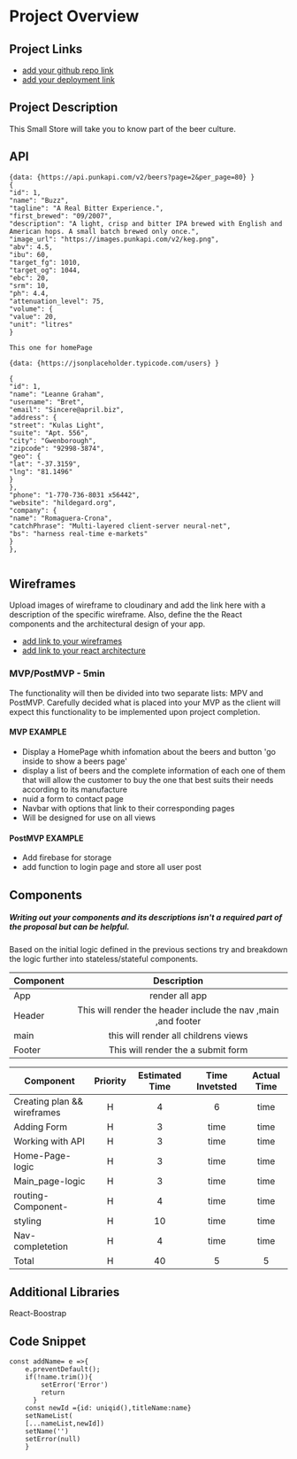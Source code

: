 # Project Overview

## Project Links

- [add your github repo link](https://github.com/barbaroreyes/app-store-beers)
- [add your deployment link](https://barbaro-store-beers.netlify.app/)

## Project Description
This Small Store will take you to know part of the beer culture.


## API


```
{data: {https://api.punkapi.com/v2/beers?page=2&per_page=80} }
{
"id": 1,
"name": "Buzz",
"tagline": "A Real Bitter Experience.",
"first_brewed": "09/2007",
"description": "A light, crisp and bitter IPA brewed with English and American hops. A small batch brewed only once.",
"image_url": "https://images.punkapi.com/v2/keg.png",
"abv": 4.5,
"ibu": 60,
"target_fg": 1010,
"target_og": 1044,
"ebc": 20,
"srm": 10,
"ph": 4.4,
"attenuation_level": 75,
"volume": {
"value": 20,
"unit": "litres"
}

This one for homePage

{data: {https://jsonplaceholder.typicode.com/users} }

{
"id": 1,
"name": "Leanne Graham",
"username": "Bret",
"email": "Sincere@april.biz",
"address": {
"street": "Kulas Light",
"suite": "Apt. 556",
"city": "Gwenborough",
"zipcode": "92998-3874",
"geo": {
"lat": "-37.3159",
"lng": "81.1496"
}
},
"phone": "1-770-736-8031 x56442",
"website": "hildegard.org",
"company": {
"name": "Romaguera-Crona",
"catchPhrase": "Multi-layered client-server neural-net",
"bs": "harness real-time e-markets"
}
},


```


## Wireframes

Upload images of wireframe to cloudinary and add the link here with a description of the specific wireframe. Also, define the the React components and the architectural design of your app.

- [add link to your wireframes](https://imgur.com/yGgBLND)
- [add link to your react architecture](https://imgur.com/zQBbUBz)


### MVP/PostMVP - 5min

The functionality will then be divided into two separate lists: MPV and PostMVP.  Carefully decided what is placed into your MVP as the client will expect this functionality to be implemented upon project completion.  

#### MVP EXAMPLE
- Display a HomePage whith infomation about the beers and button 'go inside  to show a beers page'
- display a list of beers and the complete information of each one of them that will allow the customer to buy the one that best suits their needs according to its manufacture 
- nuid a form to contact page
- Navbar with options that link to their corresponding pages
- Will be designed for use on all views


#### PostMVP EXAMPLE

- Add  firebase for storage
- add function to login page and store all user post


## Components
##### Writing out your components and its descriptions isn't a required part of the proposal but can be helpful.

Based on the initial logic defined in the previous sections try and breakdown the logic further into stateless/stateful components. 

| Component | Description | 
| --- | :---: |  
| App | render all app | 
| Header | This will render the header include the nav ,main ,and footer|
| main | this will  render all childrens views
| Footer | This will render the a submit form | 


| Component | Priority | Estimated Time | Time Invetsted | Actual Time |
| --- | :---: |  :---: | :---: | :---: |
| Creating plan && wireframes |H|4|6|time
| Adding Form | H | 3| time | time|
| Working with API | H | 3| time | time |
| Home-Page-logic| H|3|time|time| 
| Main_page-logic| H|3|time|time|
|routing-Component-|H|4|time|time|
|styling  | H|10|time|time|time|time|
|Nav-completetion|H|4|time|time
| Total | H | 40| 5 | 5 |

## Additional Libraries
  
React-Boostrap

## Code Snippet


```
const addName= e =>{
    e.preventDefault();
    if(!name.trim()){
        setError('Error')
        return
      }
    const newId ={id: uniqid(),titleName:name}
    setNameList(
    [...nameList,newId])
    setName('')
    setError(null)
    }
```
